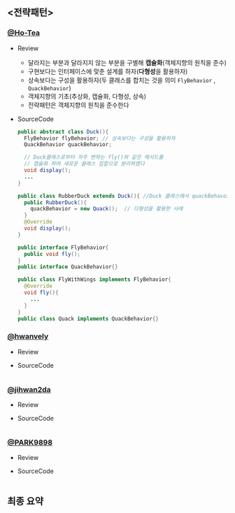 ## <전략패턴>

### [@Ho-Tea](https://github.com/Ho-Tea)

- Review
  - 달라지는 부분과 달라지지 않는 부분을 구별해 **캡슐화**(객체지향의 원칙을 준수)
  - 구현보다는 인터페이스에 맞춘 설계를 하자(**다형성**을 활용하자)
  - 상속보다는 구성을 활용하자(두 클래스를 합치는 것을 의미 `FlyBehavior` , `QuackBehavior`)
  - 객체지향의 기초(추상화, 캡슐화, 다형성, 상속)
  - 전략패턴은 객체지향의 원칙을 준수한다


- SourceCode
  ``` java
  public abstract class Duck(){
    FlyBehavior flyBehavior; // 상속보다는 구성을 활용하자
    QuackBehavior quackBehavior;

    // Duck클래스로부터 자주 변하는 fly()와 같은 메서드를
    // 캡슐화 하여 새로운 클래스 집합으로 분리하였다
    void display();
    ...
  }

  public class RubberDuck extends Duck(){ //Duck 클래스에서 quackBehavoir 인스턴스 변수를 상속받는다
    public RubberDuck(){
      quackBehavior = new Quack();  // 다형성을 활용한 사례
    }
    @Override
    void display();
  }

  public interface FlyBehavior{
    public void fly();
  } 
  public interface QuackBehavior{}

  public class FlyWithWings implements FlyBehavior{
    @Override
    void fly(){
      ...
    }
  }
  public class Quack implements QuackBehavior{}
  ```


### [@hwanvely](https://github.com/Hwanvely)

- Review
  


- SourceCode
  ``` java
  
  ```


### [@jihwan2da](https://github.com/jihwan2da)

- Review
  


- SourceCode
  ``` java
  
  ```



### [@PARK9898](https://github.com/PARK9898)

- Review
  


- SourceCode
  ``` java
  
  ```




## 최종 요약